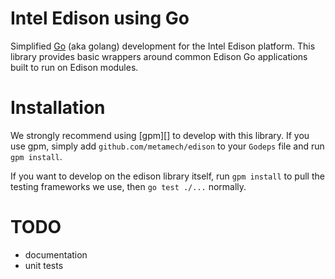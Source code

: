 # Intel Edison using Go

Simplified [Go][] (aka golang) development for the Intel Edison platform.
This library provides basic wrappers around common Edison Go applications
built to run on Edison modules.

# Installation

We strongly recommend using [gpm][] to develop with this library. If you use
gpm, simply add `github.com/metamech/edison` to your `Godeps` file and run
`gpm install`.

If you want to develop on the edison library itself,
run `gpm install` to pull the testing frameworks we use,
then `go test ./...` normally.

# TODO

* documentation
* unit tests

[Go]: http://golang.org
